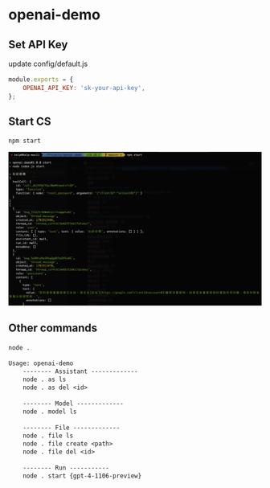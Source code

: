 # openai-demo

## Set API Key
update config/default.js
```js
module.exports = {
	OPENAI_API_KEY: 'sk-your-api-key',
};
```


## Start CS
```bash
npm start
```
![npm start](_snapshot/01.png)


## Other commands
```bash
node .
```
```
Usage: openai-demo
	-------- Assistant -------------
	node . as ls
	node . as del <id>

	-------- Model -------------
	node . model ls

	-------- File -------------
	node . file ls
	node . file create <path>
	node . file del <id>

	-------- Run -----------
	node . start {gpt-4-1106-preview}
```
